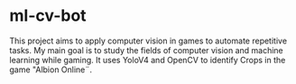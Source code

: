 # ml-cv-bot
This project aims to apply computer vision in games to automate repetitive tasks. My main goal is to study the fields of computer vision and machine learning while gaming. It uses YoloV4 and OpenCV to identify Crops in the game "Albion Online¨.

